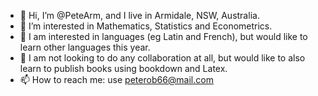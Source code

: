 - 👋 Hi, I’m @PeteArm, and I live in Armidale, NSW, Australia.
- 👀 I’m interested in Mathematics, Statistics and Econometrics.
- 🌱 I am interested in languages (eg Latin and French), but would like to learn other languages this year.
- 💞️ I am not looking to do any collaboration at all, but would like to also learn to publish books using bookdown and Latex.
- 📫 How to reach me: use peterob66@mail.com

<!---
PeteArm/PeteArm is a ✨ special ✨ repository because its `README.md` (this file) appears on your GitHub profile.
You can click the Preview link to take a look at your changes.
--->
